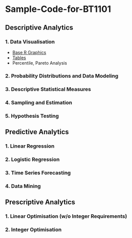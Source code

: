 # Sample-Code-for-BT1101
## Descriptive Analytics
### 1. Data Visualisation
- [Base R Graphics](1-1.md)
- [Tables](1-2.md)</br>
- Percentile, Pareto Analysis
### 2. Probability Distributions and Data Modeling
### 3. Descriptive Statistical Measures
### 4. Sampling and Estimation
### 5. Hypothesis Testing
## Predictive Analytics
### 1. Linear Regression
### 2. Logistic Regression
### 3. Time Series Forecasting
### 4. Data Mining
## Prescriptive Analytics
### 1. Linear Optimisation (w/o Integer Requirements)
### 2. Integer Optimisation
